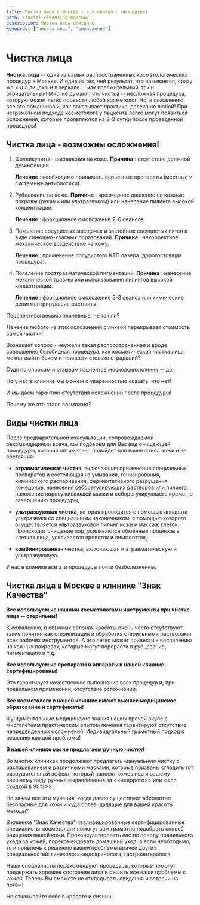 ```yaml
---
title: Чистка лица в Москве - вся правда о процедуре!
path: /facial-cleansing-moscow/
description: Чистка лица описание
keywords: ["чистка лица", "омоложение"]
---
```


# Чистка лица

**Чистка лица** -- одна из самых распространенных косметологических
процедур в Москве. И одна из тех, чей результат, что называется, сразу
же <<на лицо>> и в зеркале -- как положительный, так и отрицательный!
Многие думают, что чистка -- несложная процедура, которую может легко
провести любой косметолог. Но, к сожалению, все это обманчиво и, как
показывает практика, далеко не любой! При неграмотном подходе
косметолога у пациента легко могут появиться осложнения, которые
проявляются на 2-3 сутки после проведенной процедуры!

Чистка лица - возможны осложнения!
----------------------------------

1. Фолликулиты - воспаления на коже. **Причина** : отсутствие должной
   дезинфекции.

   **Лечение** : необходимо принимать серьезные препараты (местные и
   системные антибиотики).

2. Рубцевание на коже. **Причина** : чрезмерное давление на кожные
   покровы (руками или ультразвуком) или нанесение пилинга высокой
   концентрации.

   **Лечение** : фракционное омоложение 2-6 сеансов.

3. Появление сосудистых звездочек и застойных сосудистых пятен в виде
   синюшно-красных образований. **Причина** : некорректное механическое
   воздействие на кожу.

   **Лечение** : применение сосудистого КТП лазера (дорогостоящая
   процедура).

4. Появление посттравматической пигментации. **Причина** : нанесение
   механической травмы или использования пилингов высокой концентрации.

   **Лечение** : фракционное омоложение 2-3 сеанса или химические
   депигментрирующие растворы.

Перспективы весьма плачевные, не так ли?

Лечение любого из этих осложнений с лихвой перекрывает стоимость самой
чистки!

Возникает вопрос - неужели такая распространенная и вроде совершенно
безобидная процедура, как косметическая чистка лица может выйти боком и
принести столько страданий?

Судя по опросам и отзывам пациентов московских клиник -- да.

Но у нас в клинике мы можем с уверенностью сказать, что нет!

И мы даем гарантию отсутствия осложнений после процедуры!

Почему же это стало возможно?

Виды чистки лица
----------------

После предварительной консультации, сопровождаемой рекомендациями врача,
мы подберем для Вас вид очищающей процедуры, которая оптимально подойдет
для вашего типа кожи и ее состояния:

- **атравматическая чистка**, включающая применение специальных
     препаратов и состояющая из умывания, тонизирования, химического
     распаривания, ферментативного разрушения комедонов, нанесения
     себорегулирующих растворов или пилинга, наложение поросуживающей
     маски и себорегулирующего крема по завершению процедуры,

- **ультразвуковая чистка**, которая проводится с помощью аппарата
  ультразвука со специальным наконечником, с помощью которого
  осуществляется ультразвуковой пилинг кожи и массаж клеток. Происходит
  очищение пор, усиливаются обменные процессы в клетках лица,
  усиливается кровоток и лимфоотток,

- **комбинированная чистка**, включающая и атравматическую и
  ультразвуковую.

У нас в клинике все эти процедуры почти безболезненны.

Чистка лица в Москве в клинике "Знак Качества"
----------------------------------------------

**Все используемые нашими косметологами инструменты при чистке лица --
стерильны!**

К сожалению, в обычных салонах красоты очень часто отсутствуют такие
понятия как стерилизация и обработка стерильными растворами всех рабочих
инструментов. А это легко может привести к воспалению на кожных
покровах, которые могут перерасти в рубцевание, пигментацию и т.д.

**Все используемые препараты и аппараты в нашей клинике
сертифицированы!**

Это гарантирует качественное выполнение всех процедур и, при правильном
применении, отсутствие осложнений.

**Все косметологи в нашей клинике имеют высшее медицинское образование и
сертификаты!**

Фундаментальные медицинские знания наших врачей вкупе с многолетним
практическим опытом лечения гарантируют отсутствие непредвиденных
осложнений! Индивидуальный грамотный подход к решению каждой проблемы!

**В нашей клинике мы не предлагаем ручную чистку!**

Во многих клиниках продолжают предлагать мануальную чистку с
распариванием и различными масками, которые призваны сгладить тот
разрушительный эффект, который наносят коже лица и вашему внешнему виду
ручные выдавливания за <<недорого>> или <<со скидкой в 90%>>.

Но зачем все эти мучения, когда давно существуют абсолютно безопасные
для кожи и куда более щадящие для вашей красоты методы?

В клинике "Знак Качества" квалифицированные сертифицированные
специалисты-косметологи помогут вам грамотно подобрать способ очищения
вашей кожи. Проконсультировать вас по поводу правильного ухода за кожей,
порекомендовать домашний уход, а если необходимо, то и привлечь к
решению вашей проблемы врачей других специальностей:
гинеколога-эндокринолога, гастроэнтеролога.

Наши специалисты порекомендуют процедуры, которые помогут поддержать
хорошее состояние лица и решить все ваши проблемы с кожей. Теперь Вы
сможете не откладывать свидания и встречи на потом!

Не отказывайте себе в красоте и сиянии!
